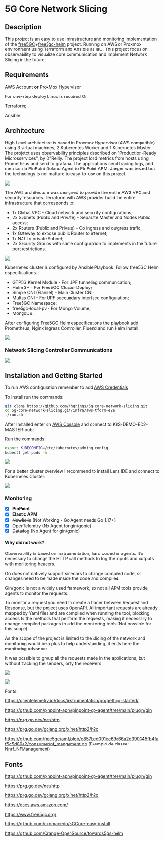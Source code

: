 

# 5G Core Network Slicing

## Description

This project is an easy to use infrastructure and monitoring implementation of the [free5GC](www.free5gc.org)+[free5gc-helm](https://github.com/Orange-OpenSource/towards5gs-helm) project. Running on AWS or Proxmox environment using Terraform and Ansible as IaC. This project focus on observability to visualize core communication and implement Network Slicing in the future


## Requirements

AWS Account **or** ProxMox Hypervisor

For one-step deploy Linux is required Or

Terraform;

Ansible.


## Architecture

High Level architecture is based in Proxmox Hypervisor (AWS compatible) using 3 virtual machines, 2 Kuberentes Worker and 1 Kubernetes Master. The projetct uses observability principles described on "Production-Ready Microsservices", by  O"Reilly. The project load metrics from hosts using Prometheus and send to grafana. The applications send tracing logs, and metrics via PinPoint Goland Agent to PinPoint APM. Jaeger was tested but the technology is not matture to easy-to-use on this project.

![](./imgs/proxmox-architecture.png)



The AWS architecture was designed to provide the entire AWS VPC and security resources. Terraform with AWS provider build the entire infrastructure that corresponds to:

* 1x Global VPC - Cloud network and security configurations;
* 2x Subnets (Public and Private) - Separate Master and Nodes Public access;
* 2x Routers (Public and Private) - Co ingress and outgress trafic;
* 1x Gateway to expose public Router to internet;
* 1x NAT to private Subnet;
* 2x Security Groups with same configuration to implements in the future port restrictions.

![](./imgs/aws-architecture.png)



Kubernetes cluster is configured by Ansible Playbook. Follow free5GC Helm especifications.

* GTP5G Kernel Module - For UPF tunneling communication;
* Helm 3+ - For Free5GC Cluster Deploy;
* Simple CNI (Flannel) - Main Cluster CNI;
* Multus CNI - For UPF seccundary interface configuration;
* Free5GC Namespace;
* free5gc-local-pv - For Mongo Volume;
* MongoDB.

After configuring Free5GC Helm especifications the playbook add Prometheus, Nginx Ingress Controller, Fluend and run Helm Install.

![](./imgs/cluster-architecture.png)

### Network Slicing Controller Communications
![](./imgs/nsc-architecture.png)

## Installation and Getting Started

To run AWS configuration remember to add [AWS Credentials](https://docs.aws.amazon.com/sdk-for-javascript/v2/developer-guide/getting-your-credentials.html)

To install run the commands:

```bash
git clone https://github.com/fhgrings/5g-core-network-slicing.git
cd 5g-core-network-slicing.git/infra/aws-tform-e2e
./run.sh
```

After Installed enter on [AWS Console](https://us-east-2.console.aws.amazon.com/console/home) and connect to K8S-DEMO-EC2-MASTER-pub;

Run the commands:

```bash
export KUBECONFIG=/etc/kubernetes/adming.config
kubectl get pods -A
```

![](./imgs/cluster.jpeg)



For a better cluster overview I recommend to install Lens IDE and connect to Kubernetes Cluster:


![](./imgs/cluster-map.jpeg)

### Monitoring

- [x] **PinPoint**
- [x] **Elastic APM**
- [x] ~~NewRelic~~ (Not Working - Go Agent needs Go 1.17+)
- [x] ~~OpenTelemtry~~ (No Agent for gin/gonic)
- [x] ~~Datadog~~ (No Agent for gin/gonic)

#### Why did not work?

Observability is based on instrumentation, hard coded or agents. It's necessary to change the HTTP call methods to log the inputs and outputs with monitoring headers. 

Go does not natively support sidecars to change compiled code, so changes need to be made inside the code and compiled. 

Gin/gonic is not a widely used framework, so not all APM tools provide agents to monitor the requests.

To monitor a request you need to create a tracer between Request and Response, but the project uses OpenAPI. All important requests are already mapped by Yaml files and are compiled when running the tool, blocking access to the methods that perform the requests, making it necessary to change compiled packages to add the monitoring tools (Not possible for this scope). 

As the scope of the project is limited to the slicing of the network and monitoring would be a plus to help understanding, it ends here the monitoring advances. 

It was possible to group all the requests made in the applications, but without tracking the senders, only the receivers.

![](./imgs/pinpoint-service-map.png)





![](./imgs/pinpoint-tracing.png)

Fonts:

https://opentelemetry.io/docs/instrumentation/go/getting-started/

https://github.com/pinpoint-apm/pinpoint-go-agent/tree/main/plugin/gin

https://pkg.go.dev/net/http

https://pkg.go.dev/golang.org/x/net/http2/h2c

https://github.com/free5gc/amf/blob/e857bcd091ec69e66a2d390345fb4faf5c5d89e2/consumer/nf_mangement.go (Exemplo de classe: Nnrf_NFManagement)



## Fonts

https://github.com/pinpoint-apm/pinpoint-go-agent/tree/main/plugin/gin

https://pkg.go.dev/net/http

https://pkg.go.dev/golang.org/x/net/http2/h2c

https://docs.aws.amazon.com/

https://www.free5gc.org/

https://github.com/ciromacedo/5GCore-easy-install

https://github.com/Orange-OpenSource/towards5gs-helm
